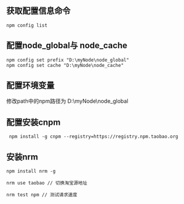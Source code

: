 ## 获取配置信息命令
```shell
npm config list
```

## 配置node_global与 node_cache
```shell
npm config set prefix "D:\myNode\node_global"
npm config set cache "D:\myNode\node_cache"
```
## 配置环境变量
修改path中的npm路径为 D:\myNode\node_global

## 配置安装cnpm
```shell
 npm install -g cnpm --registry=https://registry.npm.taobao.org
```

## 安装nrm
```
npm install nrm -g

nrm use taobao // 切换淘宝源地址

nrm test npm // 测试请求速度
```